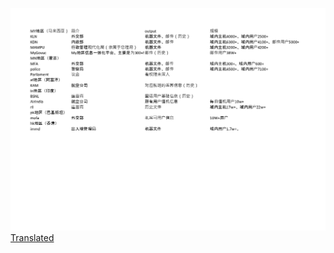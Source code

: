 <img src='48fd4c79-41ca-459e-a5a5-a3738e7a4af3_0.png'><a href='48fd4c79-41ca-459e-a5a5-a3738e7a4af3_0.png.en.txt'>Translated</a><br>

